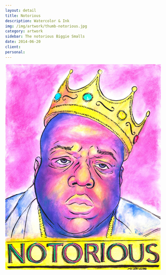 ```yaml
---
layout: detail
title: Notorious
description: Watercolor & Ink
img: /img/artwork/thumb-notorious.jpg
category: artwork
sidebar: The notorious Biggie Smalls
date: 2014-06-20
client:
personal:
---
```

![Notorious](/img/artwork/Notorious-1200w.jpg)
